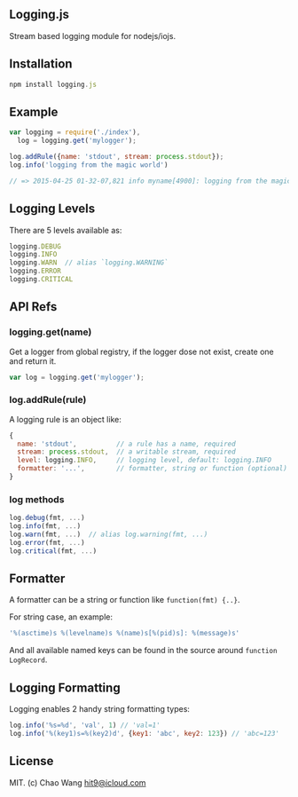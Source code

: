 Logging.js
----------

Stream based logging module for nodejs/iojs.

Installation
------------

```js
npm install logging.js
```

Example
-------

```js
var logging = require('./index'),
  log = logging.get('mylogger');

log.addRule({name: 'stdout', stream: process.stdout});
log.info('logging from the magic world')

// => 2015-04-25 01-32-07,821 info myname[4900]: logging from the magic world
```

Logging Levels
--------------

There are 5 levels available as:

```js
logging.DEBUG
logging.INFO
logging.WARN  // alias `logging.WARNING`
logging.ERROR
logging.CRITICAL
```

API Refs
--------

### logging.get(name)

Get a logger from global registry, if the logger dose not exist, create one and return it.

```js
var log = logging.get('mylogger');
```

### log.addRule(rule)

A logging rule is an object like:

```js
{
  name: 'stdout',          // a rule has a name, required
  stream: process.stdout,  // a writable stream, required
  level: logging.INFO,     // logging level, default: logging.INFO
  formatter: '...',        // formatter, string or function (optional)
}
```

### log methods

```js
log.debug(fmt, ...)
log.info(fmt, ...)
log.warn(fmt, ...)  // alias log.warning(fmt, ...)
log.error(fmt, ...)
log.critical(fmt, ...)
```

Formatter
----------

A formatter can be a string or function like `function(fmt) {..}`.

For string case, an example:

```js
'%(asctime)s %(levelname)s %(name)s[%(pid)s]: %(message)s'
```

And all available named keys can be found in the source around `function LogRecord`.

Logging Formatting
-------------------

Logging enables 2 handy string formatting types:

```js
log.info('%s=%d', 'val', 1) // 'val=1'
log.info('%(key1)s=%(key2)d', {key1: 'abc', key2: 123}) // 'abc=123'
```

License
-------

MIT. (c) Chao Wang <hit9@icloud.com>
